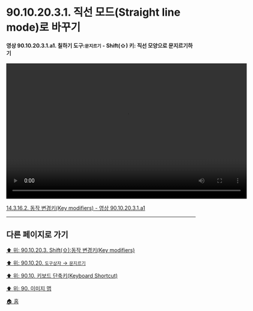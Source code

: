 # 90.10.20.3.1. 직선 모드(Straight line mode)로 바꾸기

<a id="90-10-20-03-01-a1"></a>

#### 영상 90.10.20.3.1.a1. 칠하기 도구:`문지르기` - Shift(⇧) 키: 직선 모양으로 문지르기하기
<video controls="controls" width="640" height="360" src="https://github.com/wonder13662/gimp/assets/15767104/d3483071-5eb5-47f2-849c-aed52aab5321"></video>

[14.3.16.2. 동작 변경키(Key modifiers) - 영상 90.10.20.3.1.a1](./14-03-16-02-key_modifiers.md#90-10-20-03-01-a1)

***

## 다른 페이지로 가기

[⬆️ 위: 90.10.20.3. Shift(⇧):동작 변경키(Key modifiers)](./90-10-20-03-00-key_modifier-shift.md)

[⬆️ 위: 90.10.20. `도구상자` → `문지르기`](./90-10-20-00-tool_box-smudge.md)

[⬆️ 위: 90.10. 키보드 단축키(Keyboard Shortcut)](./90-10-00-keyboard_shortcut.md)

[⬆️ 위: 90. 이미지 맵](./90-00-image-map.md)

[🏠 홈](./00-home.md)